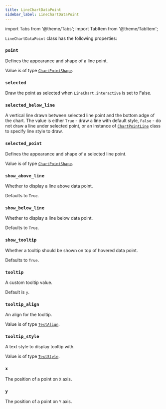 ```yaml
---
title: LineChartDataPoint
sidebar_label: LineChartDataPoint
---
```

import Tabs from '@theme/Tabs';
import TabItem from '@theme/TabItem';

`LineChartDataPoint` class has the following properties:

### `point`

Defines the appearance and shape of a line point.

Value is of type [`ChartPointShape`](/docs/reference/types/chartpointshape).

### `selected`

Draw the point as selected when `LineChart.interactive` is set to False.

### `selected_below_line`

A vertical line drawn between selected line point and the bottom adge of the chart. The value is either `True` - draw a line with default style, `False` - do not draw a line under selected point, or an instance of [`ChartPointLine`](#chartpointline-properties) class to specify line style to draw.

### `selected_point`

Defines the appearance and shape of a selected line point. 

Value is of type [`ChartPointShape`](/docs/reference/types/chartpointshape).

### `show_above_line`

Whether to display a line above data point.

Defaults to `True`.

### `show_below_line`

Whether to display a line below data point.

Defaults to `True`.

### `show_tooltip`

Whether a tooltip should be shown on top of hovered data point.

Defaults to `True`.

### `tooltip`

A custom tooltip value.

Default is `y`.

### `tooltip_align`

An align for the tooltip.

Value is of type [`TextAlign`](/docs/reference/types/textalign).

### `tooltip_style`

A text style to display tooltip with.

Value is of type [`TextStyle`](/docs/reference/types/textstyle).

### `x`

The position of a point on `X` axis.

### `y`

The position of a point on `Y` axis.
